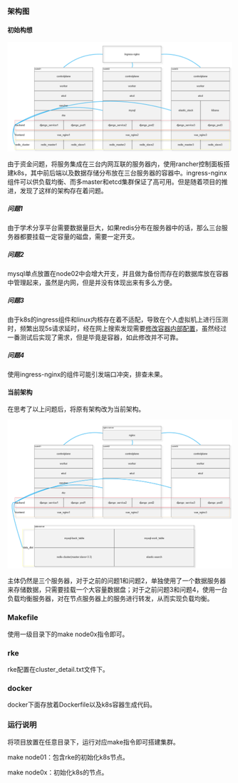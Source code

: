 ### 架构图

#### 初始构想

![structure_1](image/structure_1.png)

由于资金问题，将服务集成在三台内网互联的服务器内，使用rancher控制面板搭建k8s，其中前后端以及数据存储分布放在三台服务器的容器中。ingress-nginx组件可以供负载均衡、而多master和etcd集群保证了高可用。但是随着项目的推进，发现了这样的架构存在着问题。

##### 问题1

由于学术分享平台需要数据量巨大，如果redis分布在服务器中的话，那么三台服务器都要挂载一定容量的磁盘，需要一定开支。

##### 问题2

mysql单点放置在node02中会增大开支，并且做为备份而存在的数据库放在容器中管理起来，虽然是内网，但是并没有体现出来有多么方便。

##### 问题3

由于k8s的ingress组件和linux内核存在着不适配，导致在个人虚拟机上进行压测时，频繁出现5s请求延时，经在网上搜索发现需要[修改容器内部配置](https://tencentcloudcontainerteam.github.io/2018/10/26/DNS-5-seconds-delay/)，虽然经过一番测试后实现了需求，但是毕竟是容器，如此修改并不可靠。

##### 问题4

使用ingress-nginx的组件可能引发端口冲突，排查未果。

#### 当前架构

在思考了以上问题后，将原有架构改为当前架构。

![structure_2](image/structure_2.png)

主体仍然是三个服务器，对于之前的问题1和问题2，单独使用了一个数据服务器来存储数据，只需要挂载一个大容量数据盘；对于之前问题3和问题4，使用一台负载均衡服务器，对在节点服务器上的服务进行转发，从而实现负载均衡。

### Makefile

使用一级目录下的make node0x指令即可。

### rke

rke配置在cluster_detail.txt文件下。

### docker

docker下面存放着Dockerfile以及k8s容器生成代码。

### 运行说明

将项目放置在任意目录下，运行对应make指令即可搭建集群。

make node01：包含rke的初始化k8s节点。

make node0x：初始化k8s的节点。
